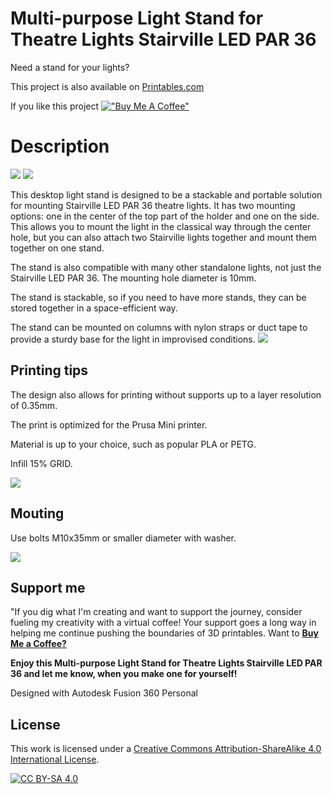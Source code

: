 # Multi-purpose Light Stand for Theatre Lights Stairville LED PAR 36

Need a stand for your lights?

This project is also available on [Printables.com](https://www.printables.com/model/650027-multi-purpose-light-stand-for-theatre-lights-stair)

If you like this project
[!["Buy Me A Coffee"](https://www.buymeacoffee.com/assets/img/custom_images/orange_img.png)](https://www.buymeacoffee.com/jakubkriz)

# Description

![](https://github.com/ceskytunak/3dprint/blob/main/stairville-light-stand/assets/DSC_3437.JPG)
![](https://github.com/ceskytunak/3dprint/blob/main/stairville-light-stand/assets/DSC_3447.JPG)

This desktop light stand is designed to be a stackable and portable solution for mounting Stairville LED PAR 36 theatre lights. It has two mounting options: one in the center of the top part of the holder and one on the side. This allows you to mount the light in the classical way through the center hole, but you can also attach two Stairville lights together and mount them together on one stand.

The stand is also compatible with many other standalone lights, not just the Stairville LED PAR 36. The mounting hole diameter is 10mm.

The stand is stackable, so if you need to have more stands, they can be stored together in a space-efficient way.

The stand can be mounted on columns with nylon straps or duct tape to provide a sturdy base for the light in improvised conditions.
![](https://github.com/ceskytunak/3dprint/blob/main/stairville-light-stand/assets/DSC_3445.JPG)

## Printing tips

The design also allows for printing without supports up to a layer resolution of 0.35mm.

The print is optimized for the Prusa Mini printer.

Material is up to your choice, such as popular PLA or PETG.

Infill 15% GRID.

![](https://github.com/ceskytunak/3dprint/blob/main/stairville-light-stand/assets/DSC_3438.JPG)

## Mouting

Use bolts M10x35mm or smaller diameter with washer.

![](https://github.com/ceskytunak/3dprint/blob/main/stairville-light-stand/assets/DSC_3444_detail.JPG)

## Support me

"If you dig what I'm creating and want to support the journey, consider fueling my creativity with a virtual coffee! Your support goes a long way in helping me continue pushing the boundaries of 3D printables. Want to [**Buy Me a Coffee?**](https://www.buymeacoffee.com/jakubkriz)

**Enjoy this Multi-purpose Light Stand for Theatre Lights Stairville LED PAR 36 and let me know, when you make one for yourself!**

Designed with Autodesk Fusion 360 Personal

## License

This work is licensed under a
[Creative Commons Attribution-ShareAlike 4.0 International License][cc-by-sa].

[![CC BY-SA 4.0][cc-by-sa-image]][cc-by-sa]

[cc-by-sa]: http://creativecommons.org/licenses/by-sa/4.0/
[cc-by-sa-image]: https://licensebuttons.net/l/by-sa/4.0/88x31.png
[cc-by-sa-shield]: https://img.shields.io/badge/License-CC%20BY--SA%204.0-lightgrey.svg